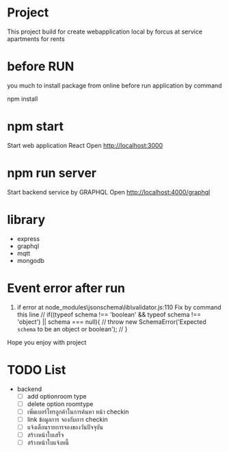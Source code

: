 # Project

This project build for create webapplication local by
forcus at service apartments for rents

# before RUN

you much to install package from online before run application by command

npm install

# npm start

Start web application React  Open [http://localhost:3000](http://localhost:3000)

# npm run server

Start backend service by GRAPHQL
Open [http://localhost:4000/graphql]()

# library

- express
- graphql
- mqtt
- mongodb

# Event error after run

1) if error at node_modules\jsonschema\lib\validator.js:110
   Fix by  command  this line
   // if((typeof schema !== 'boolean' && typeof schema !== 'object') || schema === null){
   //   throw new SchemaError('Expected `schema` to be an object or boolean');
   // }

Hope you enjoy with project

# TODO List

* backend
  * [ ] add optionroom type
  * [ ] delete option roomtype
  * [ ] เพิ่มเบอร์โทรลูกค้าในการค้นหา หน้า checkin
  * [ ] link ข้อมูลการ จองกับการ checkin
  * [ ] แจ้งเตือนรายการจองของวันปัจจุบัน
  * [ ] สร้างหน้าใบเสร็จ
  * [ ] สร้างหน้าใบแจ้งหนี้
